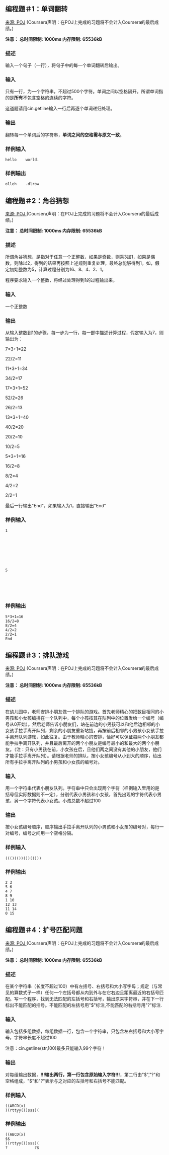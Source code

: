 ## 编程题＃1：单词翻转

[来源: POJ](http://pkuic.openjudge.cn/hw07/1/) (Coursera声明：在POJ上完成的习题将不会计入Coursera的最后成绩。)

**注意： 总时间限制: 1000ms 内存限制: 65536kB**

### 描述

输入一个句子（一行），将句子中的每一个单词翻转后输出。

### 输入

只有一行，为一个字符串，不超过500个字符。单词之间以空格隔开。所谓单词指的是**所有**不包含空格的连续的字符。

这道题请用cin.getline输入一行后再逐个单词递归处理。

### 输出

翻转每一个单词后的字符串，**单词之间的空格需与原文一致**。

### 样例输入

```
hello    world.
```

### 样例输出

```
olleh    .dlrow
```

## 编程题＃2：角谷猜想

[来源: POJ ](http://pkuic.openjudge.cn/hw07/2)(Coursera声明：在POJ上完成的习题将不会计入Coursera的最后成绩。)

**注意： 总时间限制: 1000ms 内存限制: 65536kB**

### 描述

所谓角谷猜想，是指对于任意一个正整数，如果是奇数，则乘3加1，如果是偶数，则除以2，得到的结果再按照上述规则重复处理，最终总能够得到1。如，假定初始整数为5，计算过程分别为16、8、4、2、1。

程序要求输入一个整数，将经过处理得到1的过程输出来。

### 输入

一个正整数

### 输出

从输入整数到1的步骤，每一步为一行，每一部中描述计算过程，假定输入为7，则输出为：

7*3+1=22

22/2=11

11*3+1=34

34/2=17

17*3+1=52

52/2=26

26/2=13

13*3+1=40

40/2=20

20/2=10

10/2=5

5*3+1=16

16/2=8

8/2=4

4/2=2

2/2=1

最后一行输出"End"，如果输入为1，直接输出"End"

### 样例输入

```
1








5






```

### 样例输出

```
5*3+1=16
16/2=8
8/2=4
4/2=2
2/2=1
End
```



## 编程题＃3：排队游戏

[来源: POJ](http://pkuic.openjudge.cn/hw07/3) (Coursera声明：在POJ上完成的习题将不会计入Coursera的最后成绩。)

**注意： 总时间限制: 1000ms 内存限制: 65536kB**

### 描述

在幼儿园中，老师安排小朋友做一个排队的游戏。首先老师精心的把数目相同的小男孩和小女孩编排在一个队列中，每个小孩按其在队列中的位置发给一个编号（编 号从0开始）。然后老师告诉小朋友们，站在前边的小男孩可以和他后边相邻的小女孩手拉手离开队列，剩余的小朋友重新站拢，再按前后相邻的小男孩小女孩手拉 手离开队列游戏，如此往复。由于教师精心的安排，恰好可以保证每两个小朋友都能手拉手离开队列，并且最后离开的两个小朋友是编号最小的和最大的两个小朋 友。（注：只有小男孩在前，小女孩在后，且他们两之间没有其他的小朋友，他们才能手拉手离开队列）。请根据老师的排队，按小女孩编号从小到大的顺序，给出 所有手拉手离开队列的小男孩和小女孩的编号对。

### 输入

用一个字符串代表小朋友队列。字符串中只会出现两个字符（样例输入里用的是 括号但实际数据则不一定），分别代表小男孩和小女孩，首先出现的字符代表小男孩，另一个字符代表小女孩。小孩总数不超过100

### 输出

按小女孩编号顺序，顺序输出手拉手离开队列的小男孩和小女孩的编号对，每行一对编号，编号之间用一个空格分隔。

### 样例输入

```
((()(())())(()))
```

### 样例输出

```
2 3
5 6
4 7
8 9
1 10
12 13
11 14
0 15
```


## 编程题＃4：扩号匹配问题

[来源: POJ ](http://pkuic.openjudge.cn/hw07/4)(Coursera声明：在POJ上完成的习题将不会计入Coursera的最后成绩。)

**注意： 总时间限制: 1000ms 内存限制: 65536kB**

### 描述

在某个字符串（长度不超过100）中有左括号、右括号和大小写字母；规定（与常见的算数式子一样）任何一个左括号都从内到外与在它右边且距离最近的右括号匹配。写一个程序，找到无法匹配的左括号和右括号，输出原来字符串，并在下一行标出不能匹配的括号。不能匹配的左括号用"$"标注,不能匹配的右括号用"?"标注.

### 输入

输入包括多组数据，每组数据一行，包含一个字符串，只包含左右括号和大小写字母，字符串长度不超过100

注意：cin.getline(str,100)最多只能输入99个字符！

### 输出

对每组输出数据，**!!!输出两行，第一行包含原始输入字符!!!**，第二行由"$","?"和空格组成，"$"和"?"表示与之对应的左括号和右括号不能匹配。

### 样例输入

```
((ABCD(x)
)(rttyy())sss)(
```

### 样例输出

```
((ABCD(x)
$$
)(rttyy())sss)(
?            ?$
```

